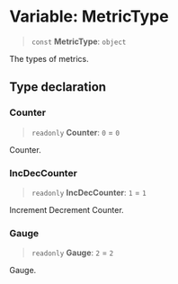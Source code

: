 # Variable: MetricType

> `const` **MetricType**: `object`

The types of metrics.

## Type declaration

### Counter

> `readonly` **Counter**: `0` = `0`

Counter.

### IncDecCounter

> `readonly` **IncDecCounter**: `1` = `1`

Increment Decrement Counter.

### Gauge

> `readonly` **Gauge**: `2` = `2`

Gauge.
